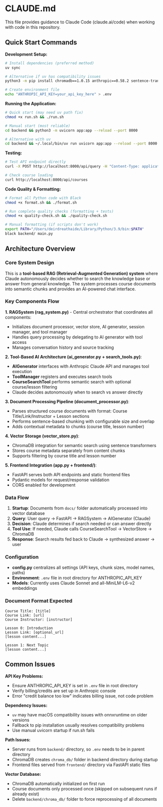 # CLAUDE.md

This file provides guidance to Claude Code (claude.ai/code) when working with code in this repository.

## Quick Start Commands

**Development Setup:**
```bash
# Install dependencies (preferred method)
uv sync

# Alternative if uv has compatibility issues
python3 -m pip install chromadb==1.0.15 anthropic==0.58.2 sentence-transformers==5.0.0 fastapi==0.116.1 uvicorn==0.35.0 python-multipart==0.0.20 python-dotenv==1.1.1

# Create environment file
echo "ANTHROPIC_API_KEY=your_api_key_here" > .env
```

**Running the Application:**
```bash
# Quick start (may need uv path fix)
chmod +x run.sh && ./run.sh

# Manual start (most reliable)
cd backend && python3 -m uvicorn app:app --reload --port 8000

# Alternative with uv
cd backend && ~/.local/bin/uv run uvicorn app:app --reload --port 8000
```

**Testing:**
```bash
# Test API endpoint directly
curl -X POST http://localhost:8000/api/query -H "Content-Type: application/json" -d '{"query": "What courses are available?"}'

# Check course loading
curl http://localhost:8000/api/courses
```

**Code Quality & Formatting:**
```bash
# Format all Python code with Black
chmod +x format.sh && ./format.sh

# Run complete quality checks (formatting + tests)
chmod +x quality-check.sh && ./quality-check.sh

# Manual formatting (if scripts don't work)
export PATH="/Users/deirdreathaide/Library/Python/3.9/bin:$PATH"
black backend/ main.py
```

## Architecture Overview

### Core System Design
This is a **tool-based RAG (Retrieval-Augmented Generation) system** where Claude autonomously decides whether to search the knowledge base or answer from general knowledge. The system processes course documents into semantic chunks and provides an AI-powered chat interface.

### Key Components Flow

**1. RAGSystem (rag_system.py)** - Central orchestrator that coordinates all components:
- Initializes document processor, vector store, AI generator, session manager, and tool manager
- Handles query processing by delegating to AI generator with tool access
- Manages conversation history and source tracking

**2. Tool-Based AI Architecture (ai_generator.py + search_tools.py)**:
- **AIGenerator** interfaces with Anthropic Claude API and manages tool execution
- **ToolManager** registers and executes search tools
- **CourseSearchTool** performs semantic search with optional course/lesson filtering
- Claude decides autonomously when to search vs answer directly

**3. Document Processing Pipeline (document_processor.py)**:
- Parses structured course documents with format: Course Title/Link/Instructor + Lesson sections
- Performs sentence-based chunking with configurable size and overlap
- Adds contextual metadata to chunks (course title, lesson number)

**4. Vector Storage (vector_store.py)**:
- ChromaDB integration for semantic search using sentence transformers
- Stores course metadata separately from content chunks
- Supports filtering by course title and lesson number

**5. Frontend Integration (app.py + frontend/)**:
- FastAPI serves both API endpoints and static frontend files
- Pydantic models for request/response validation
- CORS enabled for development

### Data Flow
1. **Startup**: Documents from `docs/` folder automatically processed into vector database
2. **Query**: User query → FastAPI → RAGSystem → AIGenerator (Claude) 
3. **Decision**: Claude determines if search needed or can answer directly
4. **Tool Use**: If needed, Claude calls CourseSearchTool → VectorStore → ChromaDB
5. **Response**: Search results fed back to Claude → synthesized answer → user

### Configuration
- **config.py** centralizes all settings (API keys, chunk sizes, model names, paths)
- **Environment**: `.env` file in root directory for ANTHROPIC_API_KEY
- **Models**: Currently uses Claude Sonnet and all-MiniLM-L6-v2 embeddings

### Document Format Expected
```
Course Title: [title]
Course Link: [url]
Course Instructor: [instructor]

Lesson 0: Introduction
Lesson Link: [optional_url]
[lesson content...]

Lesson 1: Next Topic  
[lesson content...]
```

## Common Issues

**API Key Problems:**
- Ensure ANTHROPIC_API_KEY is set in `.env` file in root directory
- Verify billing/credits are set up in Anthropic console
- Error "credit balance too low" indicates billing issue, not code problem

**Dependency Issues:**
- `uv` may have macOS compatibility issues with onnxruntime on older versions
- Fallback to pip installation usually resolves compatibility problems
- Use manual uvicorn startup if run.sh fails

**Path Issues:**
- Server runs from `backend/` directory, so `.env` needs to be in parent directory
- ChromaDB creates `chroma_db/` folder in backend directory during startup
- Frontend files served from `frontend/` directory via FastAPI static files

**Vector Database:**
- ChromaDB automatically initialized on first run
- Course documents only processed once (skipped on subsequent runs if already exist)
- Delete `backend/chroma_db/` folder to force reprocessing of all documents